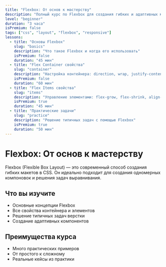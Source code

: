 ```yaml
---
title: "Flexbox: От основ к мастерству"
description: "Полный курс по Flexbox для создания гибких и адаптивных макетов. Изучите все свойства и научитесь решать реальные задачи."
level: "beginner"
duration: "3 часа"
isPremium: false
tags: ["css", "layout", "flexbox", "responsive"]
lessons:
  - title: "Основы Flexbox"
    slug: "basics"
    description: "Что такое Flexbox и когда его использовать"
    isPremium: false
    duration: "45 мин"
  - title: "Flex Container свойства"
    slug: "container"
    description: "Настройка контейнера: direction, wrap, justify-content"
    isPremium: false
    duration: "60 мин"
  - title: "Flex Items свойства"
    slug: "items"
    description: "Управление элементами: flex-grow, flex-shrink, align-self"
    isPremium: true
    duration: "45 мин"
  - title: "Практические задачи"
    slug: "practice"
    description: "Решение типичных задач с помощью Flexbox"
    isPremium: true
    duration: "50 мин"
---
```


# Flexbox: От основ к мастерству

Flexbox (Flexible Box Layout) — это современный способ создания гибких макетов в CSS. Он идеально подходит для создания одномерных компоновок и решения задач выравнивания.

## Что вы изучите

- Основные концепции Flexbox
- Все свойства контейнера и элементов
- Решение типичных задач верстки
- Создание адаптивных компонентов

## Преимущества курса

- Много практических примеров
- От простого к сложному
- Реальные кейсы из практики 